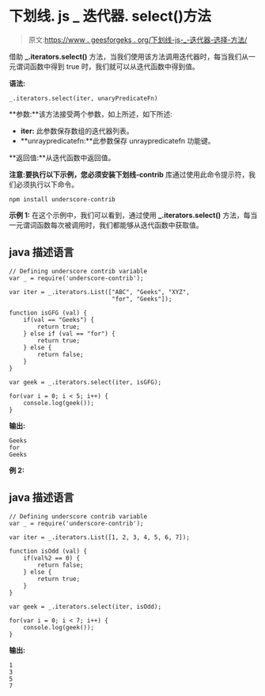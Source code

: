 # 下划线. js _ 迭代器. select()方法

> 原文:[https://www . geesforgeks . org/下划线-js-_-迭代器-选择-方法/](https://www.geeksforgeeks.org/underscore-js-_-iterators-select-method/)

借助 **_.iterators.select()** 方法，当我们使用该方法调用迭代器时，每当我们从一元谓词函数中得到 true 时，我们就可以从迭代函数中得到值。

**语法:**

```
_.iterators.select(iter, unaryPredicateFn)
```

**参数:**该方法接受两个参数，如上所述，如下所述:

*   **iter:** 此参数保存数组的迭代器列表。
*   **unraypredicatefn:**此参数保存 unraypredicatefn 功能键。

**返回值:**从迭代函数中返回值。

**注意:**要执行以下示例，您必须安装**下划线-contrib** 库通过使用此命令提示符，我们必须执行以下命令。

```
npm install underscore-contrib
```

**示例 1:** 在这个示例中，我们可以看到，通过使用 **_.iterators.select()** 方法，每当一元谓词函数每次被调用时，我们都能够从迭代函数中获取值。

## java 描述语言

```
// Defining underscore contrib variable
var _ = require('underscore-contrib');

var iter = _.iterators.List(["ABC", "Geeks", "XYZ",
                             "for", "Geeks"]);

function isGFG (val) {
    if(val == "Geeks") {
        return true;
    } else if (val == "for") {
        return true;
    } else {
        return false;
    }
}

var geek = _.iterators.select(iter, isGFG);

for(var i = 0; i < 5; i++) {
    console.log(geek());
}
```

**输出:**

```
Geeks
for
Geeks
```

**例 2:**

## java 描述语言

```
// Defining underscore contrib variable
var _ = require('underscore-contrib');

var iter = _.iterators.List([1, 2, 3, 4, 5, 6, 7]);

function isOdd (val) {
    if(val%2 == 0) {
        return false;
    } else {
        return true;
    }
}

var geek = _.iterators.select(iter, isOdd);

for(var i = 0; i < 7; i++) {
    console.log(geek());
}
```

**输出:**

```
1
3
5
7
```